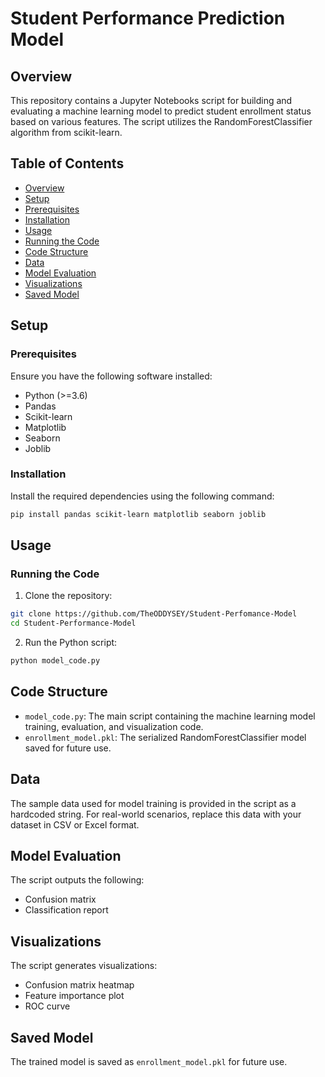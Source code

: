 # Student Performance Prediction Model

## Overview

This repository contains a Jupyter Notebooks script for building and evaluating a machine learning model to predict student enrollment status based on various features. The script utilizes the RandomForestClassifier algorithm from scikit-learn.

## Table of Contents

- [Overview](#overview)
- [Setup](#setup)
- [Prerequisites](#prerequisites)
- [Installation](#installation)
- [Usage](#usage)
- [Running the Code](#running-the-code)
- [Code Structure](#code-structure)
- [Data](#data)
- [Model Evaluation](#model-evaluation)
- [Visualizations](#visualizations)
- [Saved Model](#saved-model)


## Setup

### Prerequisites

Ensure you have the following software installed:

- Python (>=3.6)
- Pandas
- Scikit-learn
- Matplotlib
- Seaborn
- Joblib

### Installation

Install the required dependencies using the following command:

```bash
pip install pandas scikit-learn matplotlib seaborn joblib
```

## Usage

### Running the Code

1. Clone the repository:

```bash
git clone https://github.com/TheODDYSEY/Student-Perfomance-Model
cd Student-Performance-Model
```

2. Run the Python script:

```bash
python model_code.py
```

## Code Structure

- `model_code.py`: The main script containing the machine learning model training, evaluation, and visualization code.
- `enrollment_model.pkl`: The serialized RandomForestClassifier model saved for future use.

## Data

The sample data used for model training is provided in the script as a hardcoded string. For real-world scenarios, replace this data with your dataset in CSV or Excel format.

## Model Evaluation

The script outputs the following:

- Confusion matrix
- Classification report

## Visualizations

The script generates visualizations:

- Confusion matrix heatmap
- Feature importance plot
- ROC curve

## Saved Model

The trained model is saved as `enrollment_model.pkl` for future use.




